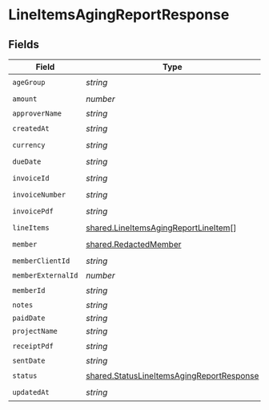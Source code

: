 # LineItemsAgingReportResponse


## Fields

| Field                                                                                                  | Type                                                                                                   | Required                                                                                               | Description                                                                                            |
| ------------------------------------------------------------------------------------------------------ | ------------------------------------------------------------------------------------------------------ | ------------------------------------------------------------------------------------------------------ | ------------------------------------------------------------------------------------------------------ |
| `ageGroup`                                                                                             | *string*                                                                                               | :heavy_check_mark:                                                                                     | N/A                                                                                                    |
| `amount`                                                                                               | *number*                                                                                               | :heavy_check_mark:                                                                                     | N/A                                                                                                    |
| `approverName`                                                                                         | *string*                                                                                               | :heavy_minus_sign:                                                                                     | N/A                                                                                                    |
| `createdAt`                                                                                            | *string*                                                                                               | :heavy_check_mark:                                                                                     | N/A                                                                                                    |
| `currency`                                                                                             | *string*                                                                                               | :heavy_check_mark:                                                                                     | N/A                                                                                                    |
| `dueDate`                                                                                              | *string*                                                                                               | :heavy_check_mark:                                                                                     | N/A                                                                                                    |
| `invoiceId`                                                                                            | *string*                                                                                               | :heavy_check_mark:                                                                                     | N/A                                                                                                    |
| `invoiceNumber`                                                                                        | *string*                                                                                               | :heavy_check_mark:                                                                                     | N/A                                                                                                    |
| `invoicePdf`                                                                                           | *string*                                                                                               | :heavy_check_mark:                                                                                     | N/A                                                                                                    |
| `lineItems`                                                                                            | [shared.LineItemsAgingReportLineItem](../../models/shared/lineitemsagingreportlineitem.md)[]           | :heavy_check_mark:                                                                                     | N/A                                                                                                    |
| `member`                                                                                               | [shared.RedactedMember](../../models/shared/redactedmember.md)                                         | :heavy_check_mark:                                                                                     | N/A                                                                                                    |
| `memberClientId`                                                                                       | *string*                                                                                               | :heavy_check_mark:                                                                                     | N/A                                                                                                    |
| `memberExternalId`                                                                                     | *number*                                                                                               | :heavy_minus_sign:                                                                                     | N/A                                                                                                    |
| `memberId`                                                                                             | *string*                                                                                               | :heavy_check_mark:                                                                                     | N/A                                                                                                    |
| `notes`                                                                                                | *string*                                                                                               | :heavy_minus_sign:                                                                                     | N/A                                                                                                    |
| `paidDate`                                                                                             | *string*                                                                                               | :heavy_minus_sign:                                                                                     | N/A                                                                                                    |
| `projectName`                                                                                          | *string*                                                                                               | :heavy_minus_sign:                                                                                     | N/A                                                                                                    |
| `receiptPdf`                                                                                           | *string*                                                                                               | :heavy_check_mark:                                                                                     | N/A                                                                                                    |
| `sentDate`                                                                                             | *string*                                                                                               | :heavy_minus_sign:                                                                                     | N/A                                                                                                    |
| `status`                                                                                               | [shared.StatusLineItemsAgingReportResponse](../../models/shared/statuslineitemsagingreportresponse.md) | :heavy_check_mark:                                                                                     | N/A                                                                                                    |
| `updatedAt`                                                                                            | *string*                                                                                               | :heavy_check_mark:                                                                                     | N/A                                                                                                    |